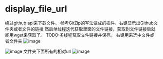 # display_file_url
绕过github api来下载文件。
参考GitZip的写法做成的插件，右键显示出Github文件夹或者文件的链接,然后单线程迭代获取里面的文件链接，获取到文件链接后就能用wget来获取了。
TODO:多线程获取文件链接并保存。
右键用来选中文件或者文件夹
![image](https://github.com/user-attachments/assets/c34c13d9-891e-46ba-baeb-cd510d303615)

![image](https://github.com/user-attachments/assets/436827df-6e63-40de-8a92-a84bac277f31)
文件夹下面所有的相对url
![image](https://github.com/user-attachments/assets/e358545b-d6fb-4f9c-b4fa-ea6a987d0f8d)
